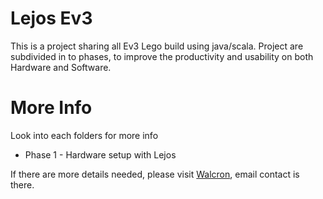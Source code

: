 # Lejos Ev3
This is a project sharing all Ev3 Lego build using java/scala. Project are subdivided in to phases, to improve the productivity and usability on both Hardware and Software.

# More Info
Look into each folders for more info
* Phase 1 - Hardware setup with Lejos

If there are more details needed, please visit [Walcron](https://www.walcron.com), email contact is there.
